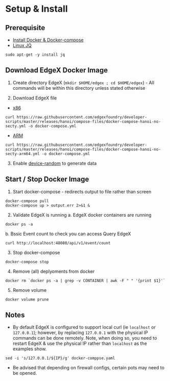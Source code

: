 # Setup & Install 

## Prerequisite
* [Install Docker & Docker-compose](../Docker/install_docker.sh)
* [Linux JQ](https://www.educba.com/linux-jq/) 
```
sudo apt-get -y install jq
```

## Download EdgeX Docker Image 
1. Create directory EdgeX (`mkdir $HOME/edgex ; cd $HOME/edgex`) - All commands will be within this directory unless stated otherwise 

2. Download EdgeX file 
  * [x86](https://raw.githubusercontent.com/edgexfoundry/developer-scripts/master/releases/hanoi/compose-files/docker-compose-hanoi-no-secty.yml)
```
curl https://raw.githubusercontent.com/edgexfoundry/developer-scripts/master/releases/hanoi/compose-files/docker-compose-hanoi-no-secty.yml -o docker-compose.yml 
```
  * [ARM](https://raw.githubusercontent.com/edgexfoundry/developer-scripts/master/releases/hanoi/compose-files/docker-compose-hanoi-no-secty-arm64.yml) 
```
curl https://raw.githubusercontent.com/edgexfoundry/developer-scripts/master/releases/hanoi/compose-files/docker-compose-hanoi-no-secty-arm64.yml -o docker-compose.yml
```

3. Enable [device-random](Data_Generator_REST.md) to generate data 

## Start / Stop Docker Image 
1. Start docker-compose - redirects output to file rather than screen  
```
docker-compose pull 
docker-compose up > output.err 2>&1 & 
```

2. Validate EdgeX is running
   a. EdgeX docker containers are running 
```
docker ps -a 
```
   b. Bssic Event count to check you can access Query EdgeX 
```
curl http://localhost:48080/api/v1/event/count
``` 

3. Stop docker-compose
```
docker-compose stop
```

4. Remove (all) deplyoments from docker 
```
docker rm `docker ps -a | grep -v CONTAINER | awk -F " " '{print $1}'`
```

5. Remove volume
```
docker volume prune 
```

## Notes 
* By default EdgeX is configured to support local curl (ie `localhost` or `127.0.0.1`); however, by replacing `127.0.0.1` with the physical IP commands can be done remotely. Note, when doing so, you need to restart EdgeX & use the physical IP rather than `localhost` as the examples show. 
```
sed -i 's/127.0.0.1/${IP}/g' docker-comppse.yaml
```
* Be advised that depending on firewall configs, certain pots may need to be opened.

